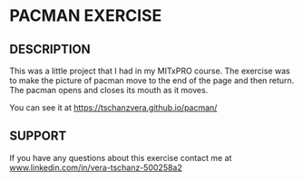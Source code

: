 
# PACMAN EXERCISE

## DESCRIPTION

This was a little project that I had in my MITxPRO course. The exercise was to make the picture of pacman move to the end of the page and then return. The pacman opens and closes its mouth as it moves. 

You can see it at https://tschanzvera.github.io/pacman/

## SUPPORT

If you have any questions about this exercise contact me at www.linkedin.com/in/vera-tschanz-500258a2
